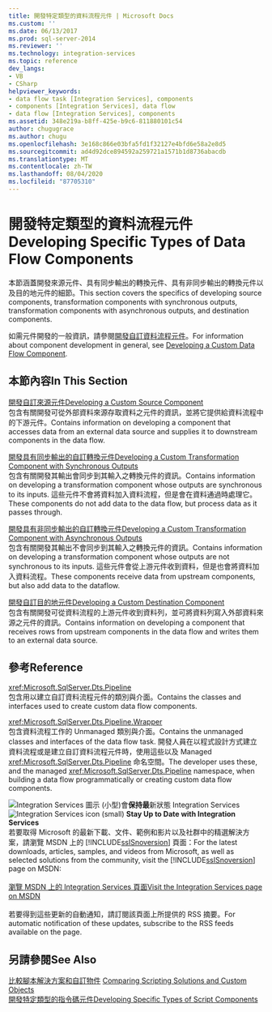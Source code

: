 ```yaml
---
title: 開發特定類型的資料流程元件 | Microsoft Docs
ms.custom: ''
ms.date: 06/13/2017
ms.prod: sql-server-2014
ms.reviewer: ''
ms.technology: integration-services
ms.topic: reference
dev_langs:
- VB
- CSharp
helpviewer_keywords:
- data flow task [Integration Services], components
- components [Integration Services], data flow
- data flow [Integration Services], components
ms.assetid: 348e219a-b8ff-425e-b9c6-811880101c54
author: chugugrace
ms.author: chugu
ms.openlocfilehash: 3e168c866e03bfa5fd1f32127e4bfd6e58a2e8d5
ms.sourcegitcommit: ad4d92dce894592a259721a1571b1d8736abacdb
ms.translationtype: MT
ms.contentlocale: zh-TW
ms.lasthandoff: 08/04/2020
ms.locfileid: "87705310"
---
```

# <a name="developing-specific-types-of-data-flow-components"></a><span data-ttu-id="edb83-102">開發特定類型的資料流程元件</span><span class="sxs-lookup"><span data-stu-id="edb83-102">Developing Specific Types of Data Flow Components</span></span>
  <span data-ttu-id="edb83-103">本節涵蓋開發來源元件、具有同步輸出的轉換元件、具有非同步輸出的轉換元件以及目的地元件的細節。</span><span class="sxs-lookup"><span data-stu-id="edb83-103">This section covers the specifics of developing source components, transformation components with synchronous outputs, transformation components with asynchronous outputs, and destination components.</span></span>  
  
 <span data-ttu-id="edb83-104">如需元件開發的一般資訊，請參閱[開發自訂資料流程元件](../extending-packages-custom-objects/data-flow/developing-a-custom-data-flow-component.md)。</span><span class="sxs-lookup"><span data-stu-id="edb83-104">For information about component development in general, see [Developing a Custom Data Flow Component](../extending-packages-custom-objects/data-flow/developing-a-custom-data-flow-component.md).</span></span>  
  
## <a name="in-this-section"></a><span data-ttu-id="edb83-105">本節內容</span><span class="sxs-lookup"><span data-stu-id="edb83-105">In This Section</span></span>  
 [<span data-ttu-id="edb83-106">開發自訂來源元件</span><span class="sxs-lookup"><span data-stu-id="edb83-106">Developing a Custom Source Component</span></span>](../extending-packages-custom-objects-data-flow-types/developing-a-custom-source-component.md)  
 <span data-ttu-id="edb83-107">包含有關開發可從外部資料來源存取資料之元件的資訊，並將它提供給資料流程中的下游元件。</span><span class="sxs-lookup"><span data-stu-id="edb83-107">Contains information on developing a component that accesses data from an external data source and supplies it to downstream components in the data flow.</span></span>  
  
 [<span data-ttu-id="edb83-108">開發具有同步輸出的自訂轉換元件</span><span class="sxs-lookup"><span data-stu-id="edb83-108">Developing a Custom Transformation Component with Synchronous Outputs</span></span>](../extending-packages-custom-objects-data-flow-types/developing-a-custom-transformation-component-with-synchronous-outputs.md)  
 <span data-ttu-id="edb83-109">包含有關開發其輸出會同步到其輸入之轉換元件的資訊。</span><span class="sxs-lookup"><span data-stu-id="edb83-109">Contains information on developing a transformation component whose outputs are synchronous to its inputs.</span></span> <span data-ttu-id="edb83-110">這些元件不會將資料加入資料流程，但是會在資料通過時處理它。</span><span class="sxs-lookup"><span data-stu-id="edb83-110">These components do not add data to the data flow, but process data as it passes through.</span></span>  
  
 [<span data-ttu-id="edb83-111">開發具有非同步輸出的自訂轉換元件</span><span class="sxs-lookup"><span data-stu-id="edb83-111">Developing a Custom Transformation Component with Asynchronous Outputs</span></span>](../extending-packages-custom-objects-data-flow-types/developing-a-custom-transformation-component-with-asynchronous-outputs.md)  
 <span data-ttu-id="edb83-112">包含有關開發其輸出不會同步到其輸入之轉換元件的資訊。</span><span class="sxs-lookup"><span data-stu-id="edb83-112">Contains information on developing a transformation component whose outputs are not synchronous to its inputs.</span></span> <span data-ttu-id="edb83-113">這些元件會從上游元件收到資料，但是也會將資料加入資料流程。</span><span class="sxs-lookup"><span data-stu-id="edb83-113">These components receive data from upstream components, but also add data to the dataflow.</span></span>  
  
 [<span data-ttu-id="edb83-114">開發自訂目的地元件</span><span class="sxs-lookup"><span data-stu-id="edb83-114">Developing a Custom Destination Component</span></span>](../extending-packages-custom-objects-data-flow-types/developing-a-custom-destination-component.md)  
 <span data-ttu-id="edb83-115">包含有關開發可從資料流程的上游元件收到資料列，並可將資料列寫入外部資料來源之元件的資訊。</span><span class="sxs-lookup"><span data-stu-id="edb83-115">Contains information on developing a component that receives rows from upstream components in the data flow and writes them to an external data source.</span></span>  
  
## <a name="reference"></a><span data-ttu-id="edb83-116">參考</span><span class="sxs-lookup"><span data-stu-id="edb83-116">Reference</span></span>  
 <xref:Microsoft.SqlServer.Dts.Pipeline>  
 <span data-ttu-id="edb83-117">包含用以建立自訂資料流程元件的類別與介面。</span><span class="sxs-lookup"><span data-stu-id="edb83-117">Contains the classes and interfaces used to create custom data flow components.</span></span>  
  
 <xref:Microsoft.SqlServer.Dts.Pipeline.Wrapper>  
 <span data-ttu-id="edb83-118">包含資料流程工作的 Unmanaged 類別與介面。</span><span class="sxs-lookup"><span data-stu-id="edb83-118">Contains the unmanaged classes and interfaces of the data flow task.</span></span> <span data-ttu-id="edb83-119">開發人員在以程式設計方式建立資料流程或是建立自訂資料流程元件時，使用這些以及 Managed <xref:Microsoft.SqlServer.Dts.Pipeline> 命名空間。</span><span class="sxs-lookup"><span data-stu-id="edb83-119">The developer uses these, and the managed <xref:Microsoft.SqlServer.Dts.Pipeline> namespace, when building a data flow programmatically or creating custom data flow components.</span></span>  
  
<span data-ttu-id="edb83-120">![Integration Services 圖示 (小型) ](../media/dts-16.gif "Integration Services 圖示 (小)")會**保持最**新狀態 Integration Services  </span><span class="sxs-lookup"><span data-stu-id="edb83-120">![Integration Services icon (small)](../media/dts-16.gif "Integration Services icon (small)")  **Stay Up to Date with Integration Services**</span></span><br /> <span data-ttu-id="edb83-121">若要取得 Microsoft 的最新下載、文件、範例和影片以及社群中的精選解決方案，請瀏覽 MSDN 上的 [!INCLUDE[ssISnoversion](../../includes/ssisnoversion-md.md)] 頁面：</span><span class="sxs-lookup"><span data-stu-id="edb83-121">For the latest downloads, articles, samples, and videos from Microsoft, as well as selected solutions from the community, visit the [!INCLUDE[ssISnoversion](../../includes/ssisnoversion-md.md)] page on MSDN:</span></span><br /><br /> [<span data-ttu-id="edb83-122">瀏覽 MSDN 上的 Integration Services 頁面</span><span class="sxs-lookup"><span data-stu-id="edb83-122">Visit the Integration Services page on MSDN</span></span>](https://go.microsoft.com/fwlink/?LinkId=136655)<br /><br /> <span data-ttu-id="edb83-123">若要得到這些更新的自動通知，請訂閱該頁面上所提供的 RSS 摘要。</span><span class="sxs-lookup"><span data-stu-id="edb83-123">For automatic notification of these updates, subscribe to the RSS feeds available on the page.</span></span>  
  
## <a name="see-also"></a><span data-ttu-id="edb83-124">另請參閱</span><span class="sxs-lookup"><span data-stu-id="edb83-124">See Also</span></span>  
 <span data-ttu-id="edb83-125">[比較腳本解決方案和自訂物件](../extending-packages-scripting/comparing-scripting-solutions-and-custom-objects.md) </span><span class="sxs-lookup"><span data-stu-id="edb83-125">[Comparing Scripting Solutions and Custom Objects](../extending-packages-scripting/comparing-scripting-solutions-and-custom-objects.md) </span></span>  
 [<span data-ttu-id="edb83-126">開發特定類型的指令碼元件</span><span class="sxs-lookup"><span data-stu-id="edb83-126">Developing Specific Types of Script Components</span></span>](../extending-packages-scripting-data-flow-script-component-types/developing-specific-types-of-script-components.md)  
  
  
